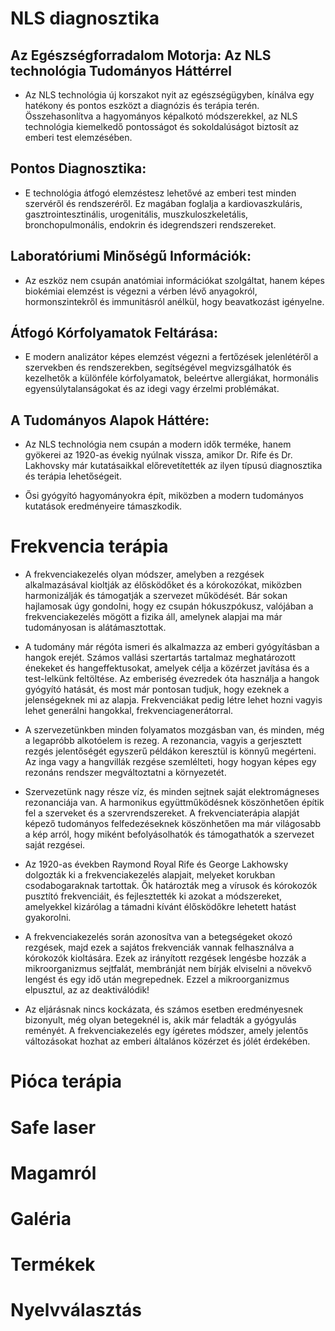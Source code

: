 # NLS diagnosztika

## Az Egészségforradalom Motorja: Az NLS technológia Tudományos Háttérrel
- Az NLS technológia új korszakot nyit az egészségügyben, kínálva egy hatékony és pontos eszközt a diagnózis és terápia terén. Összehasonlítva a hagyományos képalkotó módszerekkel, az NLS technológia kiemelkedő pontosságot és sokoldalúságot biztosít az emberi test elemzésében.

## Pontos Diagnosztika: 
- E technológia átfogó elemzéstesz lehetővé az emberi test minden szervéről és rendszeréről. Ez magában foglalja a kardiovaszkuláris, gasztrointesztinális, urogenitális, muszkuloszkeletális, bronchopulmonális, endokrin és idegrendszeri rendszereket.

## Laboratóriumi Minőségű Információk: 
- Az eszköz nem csupán anatómiai információkat szolgáltat, hanem képes biokémiai elemzést is végezni a vérben lévő anyagokról, hormonszintekről és immunitásról anélkül, hogy beavatkozást igényelne.

## Átfogó Kórfolyamatok Feltárása: 
- E modern analizátor képes elemzést végezni a fertőzések jelenlétéről a szervekben és rendszerekben, segítségével megvizsgálhatók és kezelhetők a különféle kórfolyamatok, beleértve allergiákat, hormonális egyensúlytalanságokat és az idegi vagy érzelmi problémákat.

## A Tudományos Alapok Háttére: 
- Az NLS technológia nem csupán a modern idők terméke, hanem gyökerei az 1920-as évekig nyúlnak vissza, amikor Dr. Rife és Dr. Lakhovsky már kutatásaikkal előrevetítették az ilyen típusú diagnosztika és terápia lehetőségeit.

- Ősi gyógyító hagyományokra épít, miközben a modern tudományos kutatások eredményeire támaszkodik.

# Frekvencia terápia
- A frekvenciakezelés olyan módszer, amelyben a rezgések alkalmazásával kioltják az élősködőket és a kórokozókat, miközben harmonizálják és támogatják a szervezet működését. Bár sokan hajlamosak úgy gondolni, hogy ez csupán hókuszpókusz, valójában a frekvenciakezelés mögött a fizika áll, amelynek alapjai ma már tudományosan is alátámasztottak.

- A tudomány már régóta ismeri és alkalmazza az emberi gyógyításban a hangok erejét. Számos vallási szertartás tartalmaz meghatározott énekeket és hangeffektusokat, amelyek célja a közérzet javítása és a test-lelkünk feltöltése. Az emberiség évezredek óta használja a hangok gyógyító hatását, és most már pontosan tudjuk, hogy ezeknek a jelenségeknek mi az alapja. Frekvenciákat pedig létre lehet hozni vagyis lehet generálni hangokkal, frekvenciagenerátorral.

- A szervezetünkben minden folyamatos mozgásban van, és minden, még a legapróbb alkotóelem is rezeg. A rezonancia, vagyis a gerjesztett rezgés jelentőségét egyszerű példákon keresztül is könnyű megérteni. Az inga vagy a hangvillák rezgése szemlélteti, hogy hogyan képes egy rezonáns rendszer megváltoztatni a környezetét.

- Szervezetünk nagy része víz, és minden sejtnek saját elektromágneses rezonanciája van. A harmonikus együttműködésnek köszönhetően építik fel a szerveket és a szervrendszereket. A frekvenciaterápia alapját képező tudományos felfedezéseknek köszönhetően ma már világosabb a kép arról, hogy miként befolyásolhatók és támogathatók a szervezet saját rezgései.

- Az 1920-as években Raymond Royal Rife és George Lakhowsky dolgozták ki a frekvenciakezelés alapjait, melyeket korukban csodabogaraknak tartottak. Ők határozták meg a vírusok és kórokozók pusztító frekvenciáit, és fejlesztették ki azokat a módszereket, amelyekkel kizárólag a támadni kívánt élősködőkre lehetett hatást gyakorolni.

- A frekvenciakezelés során azonosítva van a betegségeket okozó rezgések, majd ezek a sajátos frekvenciák vannak felhasználva a kórokozók kioltására. Ezek az irányított rezgések lengésbe hozzák a mikroorganizmus sejtfalát, membránját nem bírják elviselni a növekvő lengést és egy idő után megrepednek. Ezzel a mikroorganizmus elpusztul, az az deaktiválódik!

- Az eljárásnak nincs kockázata, és számos esetben eredményesnek bizonyult, még olyan betegeknél is, akik már feladták a gyógyulás reményét. A frekvenciakezelés egy ígéretes módszer, amely jelentős változásokat hozhat az emberi általános közérzet és jólét érdekében.

# Pióca terápia

# Safe laser

# Magamról

# Galéria

# Termékek

# Nyelvválasztás